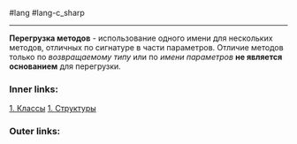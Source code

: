 #lang #lang-c_sharp

---
**Перегрузка методов** - использование одного имени для нескольких методов, отличных по сигнатуре в части параметров.
Отличие методов только по *возвращаемому типу* или по *имени параметров* **не является основанием** для перегрузки.

### Inner links:
[1. Классы](1.%20Lang/C-sharp/0.%20Введение/2.%20Классы%20и%20структуры/1.%20Классы.md)
[1. Структуры](1.%20Lang/C-sharp/0.%20Введение/2.%20Классы%20и%20структуры/1.%20Структуры.md)

### Outer links:


